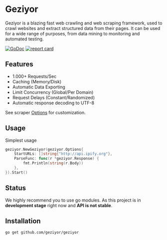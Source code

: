 # Geziyor
Geziyor is a blazing fast web crawling and web scraping framework, used to crawl websites and extract structured data from their pages. It can be used for a wide range of purposes, from data mining to monitoring and automated testing.   

[![GoDoc](https://godoc.org/github.com/geziyor/geziyor?status.svg)](https://godoc.org/github.com/geziyor/geziyor)
[![report card](https://goreportcard.com/badge/github.com/geziyor/geziyor)](http://goreportcard.com/report/geziyor/geziyor)

## Features
- 1.000+ Requests/Sec
- Caching (Memory/Disk)
- Automatic Data Exporting
- Limit Concurrency (Global/Per Domain)
- Request Delays (Constant/Randomized) 
- Automatic response decoding to UTF-8

See scraper [Options](https://godoc.org/github.com/geziyor/geziyor#Options) for customization. 

## Usage
Simplest usage 

```go
geziyor.NewGeziyor(geziyor.Options{
    StartURLs: []string{"http://api.ipify.org"},
    ParseFunc: func(r *geziyor.Response) {
        fmt.Println(string(r.Body))
    },
}).Start()
```

## Status
We highly recommend you to use go modules. As this project is in **development stage** right now and **API is not stable**.


## Installation

    go get github.com/geziyor/geziyor
